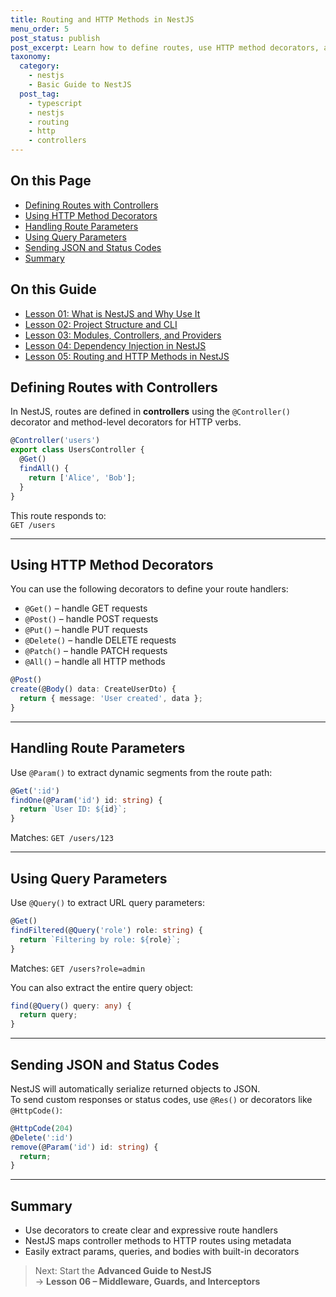```yaml
---
title: Routing and HTTP Methods in NestJS
menu_order: 5
post_status: publish
post_excerpt: Learn how to define routes, use HTTP method decorators, and handle dynamic parameters in NestJS controllers.
taxonomy:
  category:
    - nestjs
    - Basic Guide to NestJS
  post_tag:
    - typescript
    - nestjs
    - routing
    - http
    - controllers
---
```


<div class="toc" markdown="1">

<div class="otp" markdown="1">

## On this Page

- [Defining Routes with Controllers](#defining-routes-with-controllers)
- [Using HTTP Method Decorators](#using-http-method-decorators)
- [Handling Route Parameters](#handling-route-parameters)
- [Using Query Parameters](#using-query-parameters)
- [Sending JSON and Status Codes](#sending-json-and-status-codes)
- [Summary](#summary)

</div>

<div class="otg" markdown="1">

## On this Guide

- [Lesson 01: What is NestJS and Why Use It](./lesson-01-what-is-nestjs-and-why-use-it)
- [Lesson 02: Project Structure and CLI](./lesson-02-project-structure-and-cli)
- [Lesson 03: Modules, Controllers, and Providers](./lesson-03-modules-controllers-and-providers)
- [Lesson 04: Dependency Injection in NestJS](./lesson-04-dependency-injection-in-nestjs)
- [Lesson 05: Routing and HTTP Methods in NestJS](./lesson-05-routing-and-http-methods-in-nestjs)

</div>

</div>

<div class="guru-main" markdown="1">

## Defining Routes with Controllers

In NestJS, routes are defined in **controllers** using the `@Controller()` decorator and method-level decorators for HTTP verbs.

```ts
@Controller('users')
export class UsersController {
  @Get()
  findAll() {
    return ['Alice', 'Bob'];
  }
}
```

This route responds to:  
`GET /users`

---

## Using HTTP Method Decorators

You can use the following decorators to define your route handlers:

- `@Get()` – handle GET requests
- `@Post()` – handle POST requests
- `@Put()` – handle PUT requests
- `@Delete()` – handle DELETE requests
- `@Patch()` – handle PATCH requests
- `@All()` – handle all HTTP methods

```ts
@Post()
create(@Body() data: CreateUserDto) {
  return { message: 'User created', data };
}
```

---

## Handling Route Parameters

Use `@Param()` to extract dynamic segments from the route path:

```ts
@Get(':id')
findOne(@Param('id') id: string) {
  return `User ID: ${id}`;
}
```

Matches: `GET /users/123`

---

## Using Query Parameters

Use `@Query()` to extract URL query parameters:

```ts
@Get()
findFiltered(@Query('role') role: string) {
  return `Filtering by role: ${role}`;
}
```

Matches: `GET /users?role=admin`

You can also extract the entire query object:

```ts
find(@Query() query: any) {
  return query;
}
```

---

## Sending JSON and Status Codes

NestJS will automatically serialize returned objects to JSON.  
To send custom responses or status codes, use `@Res()` or decorators like `@HttpCode()`:

```ts
@HttpCode(204)
@Delete(':id')
remove(@Param('id') id: string) {
  return;
}
```

---

## Summary

- Use decorators to create clear and expressive route handlers
- NestJS maps controller methods to HTTP routes using metadata
- Easily extract params, queries, and bodies with built-in decorators

> Next: Start the **Advanced Guide to NestJS**  
→ **Lesson 06 – Middleware, Guards, and Interceptors**

</div>

